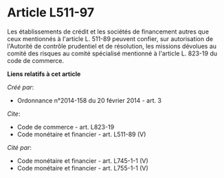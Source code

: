 # Article L511-97

Les établissements de crédit et les sociétés de financement autres que ceux mentionnés à l'article L. 511-89 peuvent confier,
sur autorisation de l'Autorité de contrôle prudentiel et de résolution, les missions dévolues au comité des risques au comité
spécialisé mentionné à l'article L. 823-19 du code de commerce.

**Liens relatifs à cet article**

_Créé par_:

  - Ordonnance n°2014-158 du 20 février 2014 - art. 3

_Cite_:

  - Code de commerce - art. L823-19
  - Code monétaire et financier - art. L511-89 (V)

_Cité par_:

  - Code monétaire et financier - art. L745-1-1 (V)
  - Code monétaire et financier - art. L755-1-1 (V)
